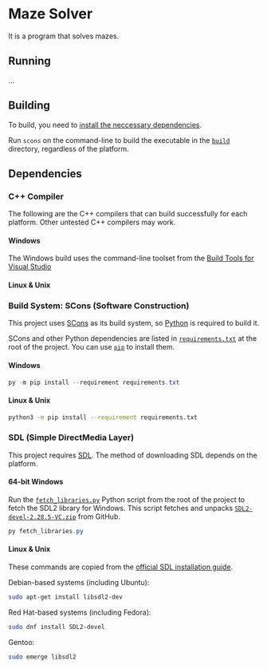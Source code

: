 # Maze Solver
It is a program that solves mazes.

## Running

...

## Building

To build, you need to [install the neccessary dependencies](##Dependencies).

Run `scons` on the command-line to build the executable in the [`build`](./build/) directory, regardless of the platform.

## Dependencies

### C++ Compiler

The following are the C++ compilers that can build successfully for each platform. Other untested C++ compilers may work.

#### Windows

The Windows build uses the command-line toolset from the
[Build Tools for Visual Studio](https://visualstudio.microsoft.com/downloads/#build-tools-for-visual-studio-2022)

#### Linux & Unix

### Build System: SCons (**S**oftware **Cons**truction)
This project uses [SCons](https://scons.org/) as its build system, so [Python](https://www.python.org/) is required to build it.

SCons and other Python dependencies are listed in [`requirements.txt`](./requirements.txt) at the root of the project. You can use [`pip`](https://pip.pypa.io/en/stable/) to install them.

#### Windows
```PowerShell
py -m pip install --requirement requirements.txt
```

#### Linux & Unix
```bash
python3 -m pip install --requirement requirements.txt
```

### SDL (**S**imple **D**irectMedia **L**ayer)
This project requires [SDL](https://www.libsdl.org/). The method of downloading SDL depends on the platform.

#### 64-bit Windows

Run the [`fetch_libraries.py`](./fetch_libraries.py) Python script from the root of the project to fetch the SDL2 library for Windows. This script fetches and unpacks [`SDL2-devel-2.28.5-VC.zip`](https://github.com/libsdl-org/SDL/releases/release-2.28.5/) from GitHub.

```PowerShell
py fetch_libraries.py
```

#### Linux & Unix

These commands are copied from the [official SDL installation guide](https://wiki.libsdl.org/SDL2/Installation).

Debian-based systems (including Ubuntu):
```bash
sudo apt-get install libsdl2-dev
```

Red Hat-based systems (including Fedora):
```bash
sudo dnf install SDL2-devel
```

Gentoo:
```bash
sudo emerge libsdl2
```
